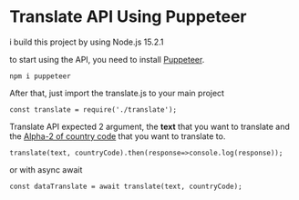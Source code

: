 # Translate API Using Puppeteer

i build this project by using Node.js 15.2.1

to start using the API, you need to install [Puppeteer](https://github.com/puppeteer/puppeteer).
```
npm i puppeteer
```
After that, just import the translate.js to your main project
```
const translate = require('./translate');
```
Translate API expected 2 argument, the **text** that you want to translate and the [Alpha-2 of country code](https://www.iban.com/country-codes) that you want to translate to.
```
translate(text, countryCode).then(response=>console.log(response));
```
or with async await
```
const dataTranslate = await translate(text, countryCode);
```



